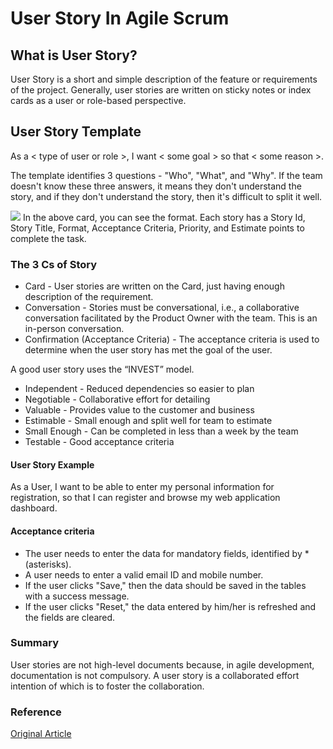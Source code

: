 # User Story In Agile Scrum
## What is User Story?
User Story is a short and simple description of the feature or requirements of the project. Generally, user stories are written on sticky notes or index cards as a user or role-based perspective.
## User Story Template
As a < type of user or role >, I want < some goal > so that < some reason >.

The template identifies 3 questions - "Who", "What", and "Why". If the team doesn't know these three answers, it means they don't understand the story, and if they don't understand the story, then it's difficult to split it well.

![](https://mazoea.files.wordpress.com/2009/06/story-card1.png)
In the above card, you can see the format. Each story has a Story Id, Story Title, Format, Acceptance Criteria, Priority, and Estimate points to complete the task.
### The 3 Cs of Story
* Card - User stories are written on the Card, just having enough description of the requirement. 
* Conversation - Stories must be conversational, i.e., a collaborative conversation facilitated by the Product Owner with the team. This is an in-person conversation.
* Confirmation (Acceptance Criteria) - The acceptance criteria is used to determine when the user story has met the goal of the user.

A good user story uses the “INVEST” model.
 

* Independent - Reduced dependencies so easier to plan
* Negotiable - Collaborative effort for detailing 
* Valuable - Provides value to the customer and business
* Estimable - Small enough and split well for team to estimate
* Small Enough - Can be completed in less than a week by the team
* Testable - Good acceptance criteria

#### User Story Example

As a User, I want to be able to enter my personal information for registration, so that I can register and browse my web application dashboard.

#### Acceptance criteria
* The user needs to enter the data for mandatory fields, identified by *(asterisks).
* A user needs to enter a valid email ID and mobile number.
* If the user clicks "Save," then the data should be saved in the tables with a success message.
* If the user clicks "Reset," the data entered by him/her is refreshed and the fields are cleared.

### Summary

User stories are not high-level documents because, in agile development, documentation is not compulsory. A user story is a collaborated effort intention of which is to foster the collaboration.

### Reference

[Original Article](https://www.c-sharpcorner.com/article/what-is-user-story-in-agile-scrum/)